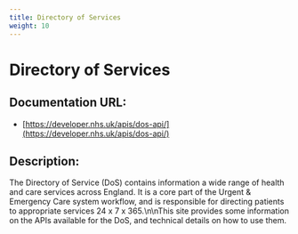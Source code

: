 ```yaml
---
title: Directory of Services
weight: 10
---
```


# Directory of Services

## Documentation URL:
 - [https://developer.nhs.uk/apis/dos-api/](https://developer.nhs.uk/apis/dos-api/)

## Description:
The Directory of Service (DoS) contains information a wide range of health and care services across England. It is a core part of the Urgent & Emergency Care system workflow, and is responsible for directing patients to appropriate services 24 x 7 x 365.\n\nThis site provides some information on the APIs available for the DoS, and technical details on how to use them.

